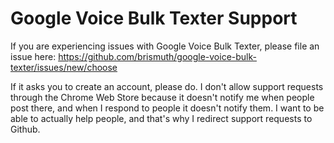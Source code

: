 # Google Voice Bulk Texter Support
If you are experiencing issues with Google Voice Bulk Texter, please file an issue here:
https://github.com/brismuth/google-voice-bulk-texter/issues/new/choose

If it asks you to create an account, please do. I don't allow support requests through the Chrome Web Store because it doesn't notify me when people post there, and when I respond to people it doesn't notify them. I want to be able to actually help people, and that's why I redirect support requests to Github.

